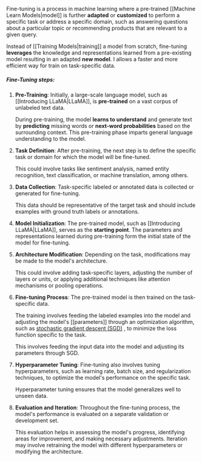 Fine-tuning is a process in machine learning where a pre-trained [[Machine Learn Models|model]] is further **adapted** or **customized** to perform a specific task or address a specific domain, such as answering questions about a particular topic or recommending products that are relevant to a given query. 

Instead of [[Training Models|training]] a model from scratch, fine-tuning **leverages** the knowledge and representations learned from a pre-existing model resulting in an adapted **new model**. I allows a faster and more efficient way for train on task-specific data.

##### Fine-Tuning steps:
1. **Pre-Training**:
	Initially, a large-scale language model, such as [[Introducing LLaMA|LLaMA]], is 
	**pre-trained** on a vast corpus of unlabeled text data.
	
	During pre-training, the model **learns to understand** and generate text by **predicting** missing words or **next-word probabilities** based on the surrounding context. This pre-training phase imparts general language understanding to the model.
	
2. **Task Definition**:
	After pre-training, the next step is to define the specific task or domain for which the model will be fine-tuned. 
	
	This could involve tasks like sentiment analysis, named entity recognition, text classification, or machine translation, among others.
	
3. **Data Collection**:
	Task-specific labeled or annotated data is collected or generated for fine-tuning.
	
	This data should be representative of the target task and should include examples with ground truth labels or annotations.
	
4. **Model Initialization**:
	The pre-trained model, such as [[Introducing LLaMA|LLaMA]], serves as the **starting point**. The parameters and representations learned during pre-training form the initial state of the model for fine-tuning.
	
5. **Architecture Modification**:
	Depending on the task, modifications may be made to the model's architecture. 
	
	This could involve adding task-specific layers, adjusting the number of layers or units, or applying additional techniques like attention mechanisms or pooling operations.
	
6. **Fine-tuning Process**:
	The pre-trained model is then trained on the task-specific data. 
	
	The training involves feeding the labeled examples into the model and adjusting the model's [[parameters]] through an optimization algorithm, such as [stochastic gradient descent (SGD)](https://en.wikipedia.org/wiki/Stochastic_gradient_descent) , to minimize the loss function specific to the task.
	
	This involves feeding the input data into the model and adjusting its parameters through SGD.
	
7. **Hyperparameter Tuning**:
	Fine-tuning also involves tuning hyperparameters, such as learning rate, batch size, and regularization techniques, to optimize the model's performance on the specific task. 
	 
	Hyperparameter tuning ensures that the model generalizes well to unseen data.
	 
8. **Evaluation and Iteration**:
	Throughout the fine-tuning process, the model's performance is evaluated on a separate validation or development set.
	
	This evaluation helps in assessing the model's progress, identifying areas for improvement, and making necessary adjustments. Iteration may involve retraining the model with different hyperparameters or modifying the architecture.